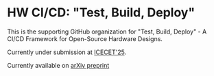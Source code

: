 # HW CI/CD: "Test, Build, Deploy"

This is the supporting GitHub organization for "Test, Build, Deploy" - A CI/CD Framework for Open-Source Hardware Designs.

Currently under submission at [ICECET'25](https://www.icecet.com/home).

Currently available on [arXiv preprint](https://doi.org/10.48550/arXiv.2503.19180)

